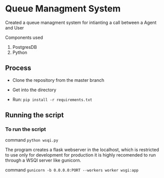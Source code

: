# Queue Managment System

Created a queue managment system for intianting a call between a Agent and User

Components used
1. PostgresDB
2. Python

## Process
* Clone the repository from the master branch

* Get into the directory
* Run:
 `pip install -r requirements.txt`

## Running the script

### To run the script

command `python wsqi.py` 

The program creates a flask webserver in the localhost, which is restricted to use only for development for production it is highly recomended to run through a WSQI server like gunicorn.

command `gunicorn -b 0.0.0.0:PORT --workers worker wsgi:app`